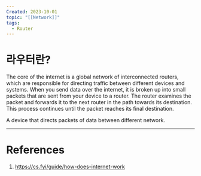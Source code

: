 ```yaml
---
Created: 2023-10-01
topic: "[[Network]]"
tags:
  - Router
---
```

# 라우터란?
The core of the internet is a global network of interconnected routers, which are responsible for directing traffic between different devices and systems. 
When you send data over the internet, it is broken up into small packets that are sent from your device to a router. The router examines the packet and forwards it to the next router in the path towards its destination. This process continues until the packet reaches its final destination.

A device that directs packets of data between different network.

---
# References
1. https://cs.fyi/guide/how-does-internet-work